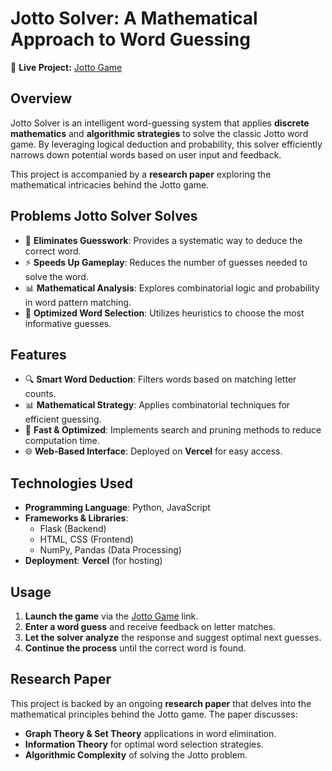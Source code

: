 # Jotto Solver: A Mathematical Approach to Word Guessing

🔗 **Live Project:** [Jotto Game](https://jottogame.vercel.app/)

## Overview
Jotto Solver is an intelligent word-guessing system that applies **discrete mathematics** and **algorithmic strategies** to solve the classic Jotto word game. By leveraging logical deduction and probability, this solver efficiently narrows down potential words based on user input and feedback.

This project is accompanied by a **research paper** exploring the mathematical intricacies behind the Jotto game.

## Problems Jotto Solver Solves
- 🧠 **Eliminates Guesswork**: Provides a systematic way to deduce the correct word.
- ⚡ **Speeds Up Gameplay**: Reduces the number of guesses needed to solve the word.
- 📊 **Mathematical Analysis**: Explores combinatorial logic and probability in word pattern matching.
- 🎯 **Optimized Word Selection**: Utilizes heuristics to choose the most informative guesses.

## Features
- 🔍 **Smart Word Deduction**: Filters words based on matching letter counts.
- 📊 **Mathematical Strategy**: Applies combinatorial techniques for efficient guessing.
- 🚀 **Fast & Optimized**: Implements search and pruning methods to reduce computation time.
- 🌐 **Web-Based Interface**: Deployed on **Vercel** for easy access.

## Technologies Used
- **Programming Language**: Python, JavaScript
- **Frameworks & Libraries**:
  - Flask (Backend)
  - HTML, CSS (Frontend)
  - NumPy, Pandas (Data Processing)
- **Deployment**: **Vercel** (for hosting)

## Usage
1. **Launch the game** via the [Jotto Game](https://jottogame.vercel.app/) link.
2. **Enter a word guess** and receive feedback on letter matches.
3. **Let the solver analyze** the response and suggest optimal next guesses.
4. **Continue the process** until the correct word is found.

## Research Paper
This project is backed by an ongoing **research paper** that delves into the mathematical principles behind the Jotto game. 
The paper discusses:
- **Graph Theory & Set Theory** applications in word elimination.
- **Information Theory** for optimal word selection strategies.
- **Algorithmic Complexity** of solving the Jotto problem.
